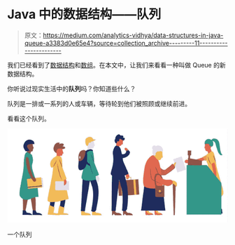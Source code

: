# Java 中的数据结构——队列

> 原文：<https://medium.com/analytics-vidhya/data-structures-in-java-queue-a3383d0e65e4?source=collection_archive---------11----------------------->

我们已经看到了[数据结构](/analytics-vidhya/data-structures-in-java-db0323584a42?source=friends_link&sk=81ad61fb4bd5440f0b8ecaaeb629dff8)和[数组](/analytics-vidhya/data-structures-in-java-arrays-9a345c1c876c?source=friends_link&sk=e2a107767b7a804b7dd343dff49ddd5c)。在本文中，让我们来看看一种叫做 Queue 的新数据结构。

你听说过现实生活中的**队列**吗？你知道些什么？

队列是一排或一系列的人或车辆，等待轮到他们被照顾或继续前进。

看看这个队列。

![](img/7c2506504955696c80d0c9055fa11354.png)

一个队列